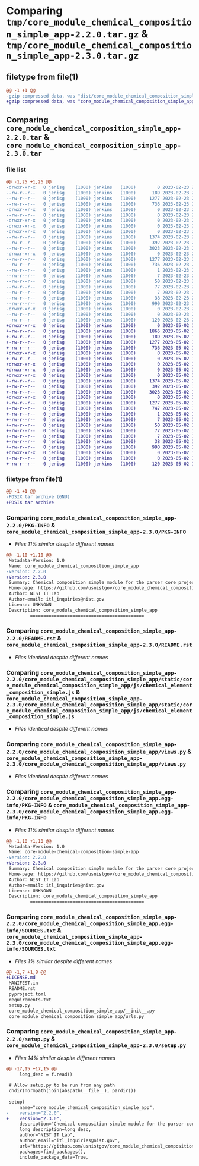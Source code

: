 # Comparing `tmp/core_module_chemical_composition_simple_app-2.2.0.tar.gz` & `tmp/core_module_chemical_composition_simple_app-2.3.0.tar.gz`

## filetype from file(1)

```diff
@@ -1 +1 @@
-gzip compressed data, was "dist/core_module_chemical_composition_simple_app-2.2.0.tar", last modified: Thu Feb 23 20:32:08 2023, max compression
+gzip compressed data, was "core_module_chemical_composition_simple_app-2.3.0.tar", last modified: Tue May  2 19:45:22 2023, max compression
```

## Comparing `core_module_chemical_composition_simple_app-2.2.0.tar` & `core_module_chemical_composition_simple_app-2.3.0.tar`

### file list

```diff
@@ -1,25 +1,26 @@
-drwxr-xr-x   0 jenisg    (1000) jenkins   (1000)        0 2023-02-23 20:32:08.000000 core_module_chemical_composition_simple_app-2.2.0/
--rw-r--r--   0 jenisg    (1000) jenkins   (1000)      189 2023-02-23 20:32:06.000000 core_module_chemical_composition_simple_app-2.2.0/MANIFEST.in
--rw-r--r--   0 jenisg    (1000) jenkins   (1000)     1277 2023-02-23 20:32:08.000000 core_module_chemical_composition_simple_app-2.2.0/PKG-INFO
--rw-r--r--   0 jenisg    (1000) jenkins   (1000)      736 2023-02-23 20:32:06.000000 core_module_chemical_composition_simple_app-2.2.0/README.rst
-drwxr-xr-x   0 jenisg    (1000) jenkins   (1000)        0 2023-02-23 20:32:08.000000 core_module_chemical_composition_simple_app-2.2.0/core_module_chemical_composition_simple_app/
--rw-r--r--   0 jenisg    (1000) jenkins   (1000)        0 2023-02-23 20:32:06.000000 core_module_chemical_composition_simple_app-2.2.0/core_module_chemical_composition_simple_app/__init__.py
-drwxr-xr-x   0 jenisg    (1000) jenkins   (1000)        0 2023-02-23 20:32:07.000000 core_module_chemical_composition_simple_app-2.2.0/core_module_chemical_composition_simple_app/static/
-drwxr-xr-x   0 jenisg    (1000) jenkins   (1000)        0 2023-02-23 20:32:07.000000 core_module_chemical_composition_simple_app-2.2.0/core_module_chemical_composition_simple_app/static/core_module_chemical_composition_simple_app/
-drwxr-xr-x   0 jenisg    (1000) jenkins   (1000)        0 2023-02-23 20:32:08.000000 core_module_chemical_composition_simple_app-2.2.0/core_module_chemical_composition_simple_app/static/core_module_chemical_composition_simple_app/js/
--rw-r--r--   0 jenisg    (1000) jenkins   (1000)     1374 2023-02-23 20:32:06.000000 core_module_chemical_composition_simple_app-2.2.0/core_module_chemical_composition_simple_app/static/core_module_chemical_composition_simple_app/js/chemical_element_composition_simple.js
--rw-r--r--   0 jenisg    (1000) jenkins   (1000)      392 2023-02-23 20:32:06.000000 core_module_chemical_composition_simple_app-2.2.0/core_module_chemical_composition_simple_app/urls.py
--rw-r--r--   0 jenisg    (1000) jenkins   (1000)     3023 2023-02-23 20:32:06.000000 core_module_chemical_composition_simple_app-2.2.0/core_module_chemical_composition_simple_app/views.py
-drwxr-xr-x   0 jenisg    (1000) jenkins   (1000)        0 2023-02-23 20:32:08.000000 core_module_chemical_composition_simple_app-2.2.0/core_module_chemical_composition_simple_app.egg-info/
--rw-r--r--   0 jenisg    (1000) jenkins   (1000)     1277 2023-02-23 20:32:07.000000 core_module_chemical_composition_simple_app-2.2.0/core_module_chemical_composition_simple_app.egg-info/PKG-INFO
--rw-r--r--   0 jenisg    (1000) jenkins   (1000)      736 2023-02-23 20:32:07.000000 core_module_chemical_composition_simple_app-2.2.0/core_module_chemical_composition_simple_app.egg-info/SOURCES.txt
--rw-r--r--   0 jenisg    (1000) jenkins   (1000)        1 2023-02-23 20:32:07.000000 core_module_chemical_composition_simple_app-2.2.0/core_module_chemical_composition_simple_app.egg-info/dependency_links.txt
--rw-r--r--   0 jenisg    (1000) jenkins   (1000)        7 2023-02-23 20:32:07.000000 core_module_chemical_composition_simple_app-2.2.0/core_module_chemical_composition_simple_app.egg-info/requires.txt
--rw-r--r--   0 jenisg    (1000) jenkins   (1000)       50 2023-02-23 20:32:07.000000 core_module_chemical_composition_simple_app-2.2.0/core_module_chemical_composition_simple_app.egg-info/top_level.txt
--rw-r--r--   0 jenisg    (1000) jenkins   (1000)       77 2023-02-23 20:32:06.000000 core_module_chemical_composition_simple_app-2.2.0/pyproject.toml
--rw-r--r--   0 jenisg    (1000) jenkins   (1000)        7 2023-02-23 20:32:06.000000 core_module_chemical_composition_simple_app-2.2.0/requirements.txt
--rw-r--r--   0 jenisg    (1000) jenkins   (1000)       38 2023-02-23 20:32:08.000000 core_module_chemical_composition_simple_app-2.2.0/setup.cfg
--rw-r--r--   0 jenisg    (1000) jenkins   (1000)      990 2023-02-23 20:32:06.000000 core_module_chemical_composition_simple_app-2.2.0/setup.py
-drwxr-xr-x   0 jenisg    (1000) jenkins   (1000)        0 2023-02-23 20:32:08.000000 core_module_chemical_composition_simple_app-2.2.0/tests/
--rw-r--r--   0 jenisg    (1000) jenkins   (1000)        0 2023-02-23 20:32:06.000000 core_module_chemical_composition_simple_app-2.2.0/tests/__init__.py
--rw-r--r--   0 jenisg    (1000) jenkins   (1000)      120 2023-02-23 20:32:06.000000 core_module_chemical_composition_simple_app-2.2.0/tests/test_settings.py
+drwxr-xr-x   0 jenisg    (1000) jenkins   (1000)        0 2023-05-02 19:45:22.780586 core_module_chemical_composition_simple_app-2.3.0/
+-rw-r--r--   0 jenisg    (1000) jenkins   (1000)     1865 2023-05-02 19:45:21.000000 core_module_chemical_composition_simple_app-2.3.0/LICENSE.md
+-rw-r--r--   0 jenisg    (1000) jenkins   (1000)      189 2023-05-02 19:45:21.000000 core_module_chemical_composition_simple_app-2.3.0/MANIFEST.in
+-rw-r--r--   0 jenisg    (1000) jenkins   (1000)     1277 2023-05-02 19:45:22.775426 core_module_chemical_composition_simple_app-2.3.0/PKG-INFO
+-rw-r--r--   0 jenisg    (1000) jenkins   (1000)      736 2023-05-02 19:45:21.000000 core_module_chemical_composition_simple_app-2.3.0/README.rst
+drwxr-xr-x   0 jenisg    (1000) jenkins   (1000)        0 2023-05-02 19:45:22.618981 core_module_chemical_composition_simple_app-2.3.0/core_module_chemical_composition_simple_app/
+-rw-r--r--   0 jenisg    (1000) jenkins   (1000)        0 2023-05-02 19:45:21.000000 core_module_chemical_composition_simple_app-2.3.0/core_module_chemical_composition_simple_app/__init__.py
+drwxr-xr-x   0 jenisg    (1000) jenkins   (1000)        0 2023-05-02 19:45:22.491086 core_module_chemical_composition_simple_app-2.3.0/core_module_chemical_composition_simple_app/static/
+drwxr-xr-x   0 jenisg    (1000) jenkins   (1000)        0 2023-05-02 19:45:22.493879 core_module_chemical_composition_simple_app-2.3.0/core_module_chemical_composition_simple_app/static/core_module_chemical_composition_simple_app/
+drwxr-xr-x   0 jenisg    (1000) jenkins   (1000)        0 2023-05-02 19:45:22.733710 core_module_chemical_composition_simple_app-2.3.0/core_module_chemical_composition_simple_app/static/core_module_chemical_composition_simple_app/js/
+-rw-r--r--   0 jenisg    (1000) jenkins   (1000)     1374 2023-05-02 19:45:21.000000 core_module_chemical_composition_simple_app-2.3.0/core_module_chemical_composition_simple_app/static/core_module_chemical_composition_simple_app/js/chemical_element_composition_simple.js
+-rw-r--r--   0 jenisg    (1000) jenkins   (1000)      392 2023-05-02 19:45:21.000000 core_module_chemical_composition_simple_app-2.3.0/core_module_chemical_composition_simple_app/urls.py
+-rw-r--r--   0 jenisg    (1000) jenkins   (1000)     3023 2023-05-02 19:45:21.000000 core_module_chemical_composition_simple_app-2.3.0/core_module_chemical_composition_simple_app/views.py
+drwxr-xr-x   0 jenisg    (1000) jenkins   (1000)        0 2023-05-02 19:45:22.718046 core_module_chemical_composition_simple_app-2.3.0/core_module_chemical_composition_simple_app.egg-info/
+-rw-r--r--   0 jenisg    (1000) jenkins   (1000)     1277 2023-05-02 19:45:22.000000 core_module_chemical_composition_simple_app-2.3.0/core_module_chemical_composition_simple_app.egg-info/PKG-INFO
+-rw-r--r--   0 jenisg    (1000) jenkins   (1000)      747 2023-05-02 19:45:22.000000 core_module_chemical_composition_simple_app-2.3.0/core_module_chemical_composition_simple_app.egg-info/SOURCES.txt
+-rw-r--r--   0 jenisg    (1000) jenkins   (1000)        1 2023-05-02 19:45:22.000000 core_module_chemical_composition_simple_app-2.3.0/core_module_chemical_composition_simple_app.egg-info/dependency_links.txt
+-rw-r--r--   0 jenisg    (1000) jenkins   (1000)        7 2023-05-02 19:45:22.000000 core_module_chemical_composition_simple_app-2.3.0/core_module_chemical_composition_simple_app.egg-info/requires.txt
+-rw-r--r--   0 jenisg    (1000) jenkins   (1000)       50 2023-05-02 19:45:22.000000 core_module_chemical_composition_simple_app-2.3.0/core_module_chemical_composition_simple_app.egg-info/top_level.txt
+-rw-r--r--   0 jenisg    (1000) jenkins   (1000)       77 2023-05-02 19:45:21.000000 core_module_chemical_composition_simple_app-2.3.0/pyproject.toml
+-rw-r--r--   0 jenisg    (1000) jenkins   (1000)        7 2023-05-02 19:45:21.000000 core_module_chemical_composition_simple_app-2.3.0/requirements.txt
+-rw-r--r--   0 jenisg    (1000) jenkins   (1000)       38 2023-05-02 19:45:22.782514 core_module_chemical_composition_simple_app-2.3.0/setup.cfg
+-rw-r--r--   0 jenisg    (1000) jenkins   (1000)      990 2023-05-02 19:45:21.000000 core_module_chemical_composition_simple_app-2.3.0/setup.py
+drwxr-xr-x   0 jenisg    (1000) jenkins   (1000)        0 2023-05-02 19:45:22.764969 core_module_chemical_composition_simple_app-2.3.0/tests/
+-rw-r--r--   0 jenisg    (1000) jenkins   (1000)        0 2023-05-02 19:45:21.000000 core_module_chemical_composition_simple_app-2.3.0/tests/__init__.py
+-rw-r--r--   0 jenisg    (1000) jenkins   (1000)      120 2023-05-02 19:45:21.000000 core_module_chemical_composition_simple_app-2.3.0/tests/test_settings.py
```

### filetype from file(1)

```diff
@@ -1 +1 @@
-POSIX tar archive (GNU)
+POSIX tar archive
```

### Comparing `core_module_chemical_composition_simple_app-2.2.0/PKG-INFO` & `core_module_chemical_composition_simple_app-2.3.0/PKG-INFO`

 * *Files 11% similar despite different names*

```diff
@@ -1,10 +1,10 @@
 Metadata-Version: 1.0
 Name: core_module_chemical_composition_simple_app
-Version: 2.2.0
+Version: 2.3.0
 Summary: Chemical composition simple module for the parser core project
 Home-page: https://github.com/usnistgov/core_module_chemical_composition_simple_app
 Author: NIST IT Lab
 Author-email: itl_inquiries@nist.gov
 License: UNKNOWN
 Description: core_module_chemical_composition_simple_app
         ===========================================
```

### Comparing `core_module_chemical_composition_simple_app-2.2.0/README.rst` & `core_module_chemical_composition_simple_app-2.3.0/README.rst`

 * *Files identical despite different names*

### Comparing `core_module_chemical_composition_simple_app-2.2.0/core_module_chemical_composition_simple_app/static/core_module_chemical_composition_simple_app/js/chemical_element_composition_simple.js` & `core_module_chemical_composition_simple_app-2.3.0/core_module_chemical_composition_simple_app/static/core_module_chemical_composition_simple_app/js/chemical_element_composition_simple.js`

 * *Files identical despite different names*

### Comparing `core_module_chemical_composition_simple_app-2.2.0/core_module_chemical_composition_simple_app/views.py` & `core_module_chemical_composition_simple_app-2.3.0/core_module_chemical_composition_simple_app/views.py`

 * *Files identical despite different names*

### Comparing `core_module_chemical_composition_simple_app-2.2.0/core_module_chemical_composition_simple_app.egg-info/PKG-INFO` & `core_module_chemical_composition_simple_app-2.3.0/core_module_chemical_composition_simple_app.egg-info/PKG-INFO`

 * *Files 11% similar despite different names*

```diff
@@ -1,10 +1,10 @@
 Metadata-Version: 1.0
 Name: core-module-chemical-composition-simple-app
-Version: 2.2.0
+Version: 2.3.0
 Summary: Chemical composition simple module for the parser core project
 Home-page: https://github.com/usnistgov/core_module_chemical_composition_simple_app
 Author: NIST IT Lab
 Author-email: itl_inquiries@nist.gov
 License: UNKNOWN
 Description: core_module_chemical_composition_simple_app
         ===========================================
```

### Comparing `core_module_chemical_composition_simple_app-2.2.0/core_module_chemical_composition_simple_app.egg-info/SOURCES.txt` & `core_module_chemical_composition_simple_app-2.3.0/core_module_chemical_composition_simple_app.egg-info/SOURCES.txt`

 * *Files 1% similar despite different names*

```diff
@@ -1,7 +1,8 @@
+LICENSE.md
 MANIFEST.in
 README.rst
 pyproject.toml
 requirements.txt
 setup.py
 core_module_chemical_composition_simple_app/__init__.py
 core_module_chemical_composition_simple_app/urls.py
```

### Comparing `core_module_chemical_composition_simple_app-2.2.0/setup.py` & `core_module_chemical_composition_simple_app-2.3.0/setup.py`

 * *Files 14% similar despite different names*

```diff
@@ -17,15 +17,15 @@
     long_desc = f.read()
 
 # Allow setup.py to be run from any path
 chdir(normpath(join(abspath(__file__), pardir)))
 
 setup(
     name="core_module_chemical_composition_simple_app",
-    version="2.2.0",
+    version="2.3.0",
     description="Chemical composition simple module for the parser core project",
     long_description=long_desc,
     author="NIST IT Lab",
     author_email="itl_inquiries@nist.gov",
     url="https://github.com/usnistgov/core_module_chemical_composition_simple_app",
     packages=find_packages(),
     include_package_data=True,
```

